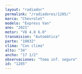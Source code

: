 ```yaml
---
layout: "radiador"
permalink: "/radiadores/1285/"
marca: "Chevrolet"
modelo: "Express Van"
ano: "2021"
motor: "V8 4.8 6.0"
transmision: "Automática"
parte: "10032"
clima: "Con clima"
alto: "34"
ancho: "17 1/2"
observaciones: "Toma inf. seguro"
id: "1285"
---
```


